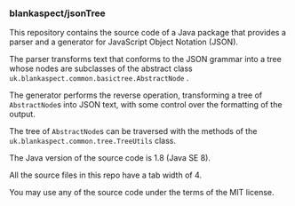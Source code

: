 ### blankaspect/jsonTree

This repository contains the source code of a Java package that provides a parser and a generator for JavaScript Object
Notation \(JSON\).

The parser transforms text that conforms to the JSON grammar into a tree whose nodes are subclasses of the abstract
class `uk.blankaspect.common.basictree.AbstractNode` .

The generator performs the reverse operation, transforming a tree of `AbstractNode`s into JSON text, with some control
over the formatting of the output.

The tree of `AbstractNode`s can be traversed with the methods of the `uk.blankaspect.common.tree.TreeUtils` class.

The Java version of the source code is 1.8 \(Java SE 8\).

All the source files in this repo have a tab width of 4. 

You may use any of the source code under the terms of the MIT license.
